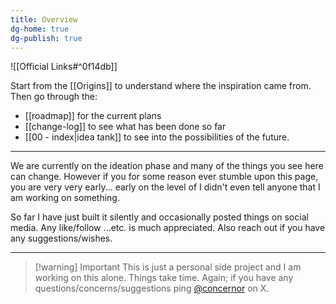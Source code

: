 ```yaml
---
title: Overview
dg-home: true
dg-publish: true
---
```


![[Official Links#^0f14db]]



Start from the [[Origins]] to understand where the inspiration came from. Then go through the: 
- [[roadmap]] for the current plans
- [[change-log]] to see what has been done so far
- [[00 - index|idea tank]] to see into the possibilities of the future.

---

We are currently on the ideation phase and many of the things you see here can change. However if you for some reason ever stumble upon this page, you are very very early... early on the level of I didn't even tell anyone that I am working on something. 

So far I have just built it silently and occasionally posted things on social media. Any like/follow ...etc. is much appreciated. Also reach out if you have any suggestions/wishes.

---

> [!warning] Important
> This is just a personal side project and I am working on this alone. Things take time. Again; if you have any questions/concerns/suggestions ping [@concernor](https://x.com/concernor) on X.
